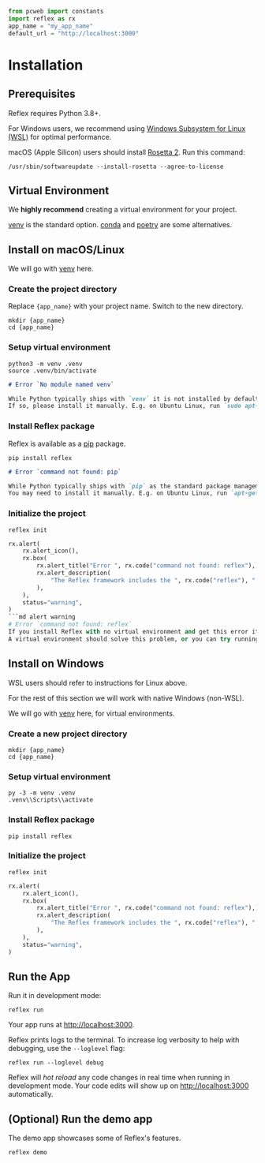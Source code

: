 ```python exec
from pcweb import constants
import reflex as rx
app_name = "my_app_name"
default_url = "http://localhost:3000"
```

# Installation

## Prerequisites
Reflex requires Python 3.8+.

For Windows users, we recommend using [Windows Subsystem for Linux (WSL)](https://learn.microsoft.com/en-us/windows/wsl/about) for optimal performance.

macOS (Apple Silicon) users should install [Rosetta 2](https://support.apple.com/en-us/HT211861). Run this command:
    
`/usr/sbin/softwareupdate --install-rosetta --agree-to-license`

## Virtual Environment

We **highly recommend** creating a virtual environment for your project.

[venv]({constants.VENV_URL}) is the standard option. [conda]({constants.CONDA_URL}) and [poetry]({constants.POETRY_URL}) are some alternatives.

## Install on macOS/Linux
We will go with [venv]({constants.VENV_URL}) here. 

### Create the project directory 
Replace `{app_name}` with your project name. Switch to the new directory.
```text
mkdir {app_name}
cd {app_name}
```
### Setup virtual environment
```text
python3 -m venv .venv
source .venv/bin/activate
```

```md alert warning
# Error `No module named venv`

While Python typically ships with `venv` it is not installed by default on some systems.
If so, please install it manually. E.g. on Ubuntu Linux, run `sudo apt-get install python3-venv`.
```

### Install Reflex package
Reflex is available as a [pip](constants.PIP_URL) package.
```text
pip install reflex
```

```md alert warning
# Error `command not found: pip`

While Python typically ships with `pip` as the standard package management tool, it is not installed by default on some systems.
You may need to install it manually. E.g. on Ubuntu Linux, run `apt-get install python3-pip`
```

### Initialize the project
```text
reflex init
```

```python eval
rx.alert(
    rx.alert_icon(),
    rx.box(
        rx.alert_title("Error ", rx.code("command not found: reflex"),),
        rx.alert_description(
            "The Reflex framework includes the ", rx.code("reflex"), " command line (CLI) tool. Using a virtual environment is highly recommended for a seamless experience (see below).",
        ),
    ),
    status="warning",
)
```md alert warning
# Error `command not found: reflex`
If you install Reflex with no virtual environment and get this error it means your `PATH` cannot find the reflex package. 
A virtual environment should solve this problem, or you can try running `python3 -m` before the reflex command.
```

## Install on Windows

WSL users should refer to instructions for Linux above.

For the rest of this section we will work with native Windows (non-WSL).

We will go with [venv]({constants.VENV_URL}) here, for virtual environments.

### Create a new project directory
```text
mkdir {app_name}
cd {app_name}
```
### Setup virtual environment
```text
py -3 -m venv .venv
.venv\\Scripts\\activate
```
### Install Reflex package
```text
pip install reflex
```
### Initialize the project
```text
reflex init
```

```python eval
rx.alert(
    rx.alert_icon(),
    rx.box(
        rx.alert_title("Error ", rx.code("command not found: reflex"),),
        rx.alert_description(
            "The Reflex framework includes the ", rx.code("reflex"), " command line (CLI) tool. Using a virtual environment is highly recommended for a seamless experience (see below).",
        ),
    ),
    status="warning",
)
```

## Run the App
Run it in development mode:
```text
reflex run
```
Your app runs at [http://localhost:3000](http://localhost:3000).

Reflex prints logs to the terminal. To increase log verbosity to help with debugging, use the `--loglevel` flag:
```text
reflex run --loglevel debug
```
Reflex will *hot reload* any code changes in real time when running in development mode. Your code edits will show up on [http://localhost:3000](http://localhost:3000) automatically.

## (Optional) Run the demo app
The demo app showcases some of Reflex's features.
```text
reflex demo
```
